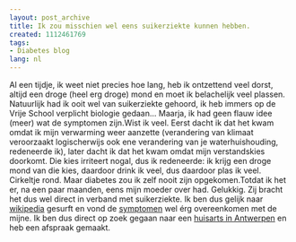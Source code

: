```yaml
---
layout: post_archive
title: Ik zou misschien wel eens suikerziekte kunnen hebben.
created: 1112461769
tags:
- Diabetes blog
lang: nl
---
```

Al een tijdje, ik weet niet precies hoe lang, heb ik ontzettend veel dorst, altijd een droge (heel erg droge) mond en moet ik belachelijk veel plassen. Natuurlijk had ik ooit wel van suikerziekte gehoord, ik heb immers op de Vrije School verplicht biologie gedaan... Maarja, ik had geen flauw idee (meer) wat de symptomen zijn.Wist ik veel. Eerst dacht ik dat het kwam omdat ik mijn verwarming weer aanzette (verandering van klimaat veroorzaakt logischerwijs ook ene verandering van je waterhuishouding, redeneerde ik), later dacht ik dat het kwam omdat mijn verstandskies doorkomt. Die kies irriteert nogal, dus ik redeneerde: ik krijg een droge mond van die kies, daardoor drink ik veel, dus daardoor plas ik veel. Cirkeltje rond. Maar diabetes zou ik zelf nooit zijn opgekomen.Totdat ik het er, na een paar maanden, eens mijn moeder over had. Gelukkig. Zij bracht het dus wel direct in verband met suikerziekte. Ik ben dus gelijk naar [wikipedia](http://nl.wikipedia.org/wiki/Diabetes) gesurft en vond de [symptomen](http://www.diabetesfonds.nl/support/diabetes-symptomen.htmln) wel érg overeenkomen met de mijne. Ik ben dus direct op zoek gegaan naar een [huisarts in Antwerpen](http://www.havac.be/) en heb een afspraak gemaakt.
